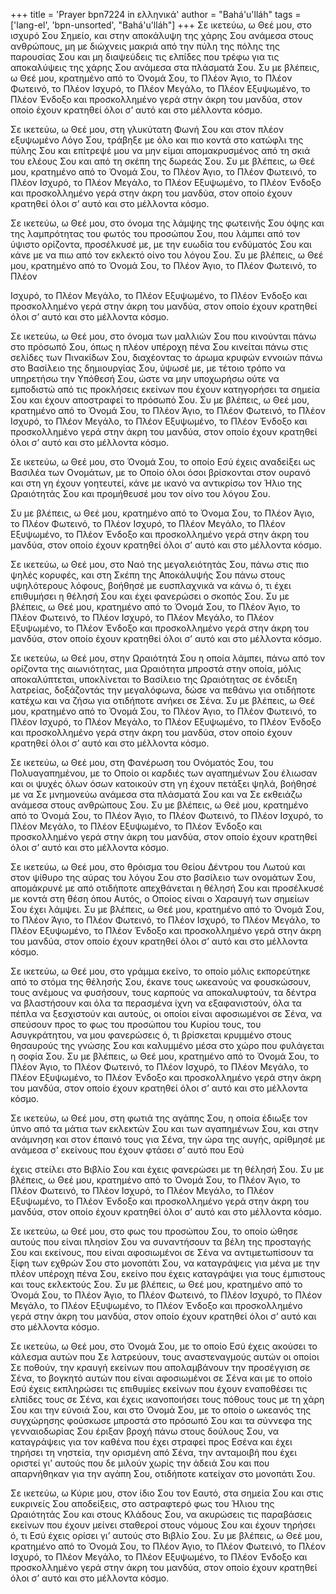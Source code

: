+++
title = 'Prayer bpn7224 in ελληνικά'
author = "Bahá'u'lláh"
tags = ['lang-el', 'bpn-unsorted', "Bahá'u'lláh"]
+++
Σε ικετεύω, ω Θεέ µου, στο ισχυρό Σου Σηµείο, και στην αποκάλυψη της χάρης Σου ανάµεσα στους ανθρώπους, µη µε διώχνεις µακριά από την πύλη της πόλης της παρουσίας Σου και µη διαψεύδεις τις ελπίδες που τρέφω για τις αποκαλύψεις της χάρης Σου ανάµεσα στα πλάσµατά Σου. Συ µε βλέπεις, ω Θεέ µου, κρατηµένο από το Όνοµά Σου, το Πλέον Άγιο, το Πλέον Φωτεινό, το Πλέον Ισχυρό, το Πλέον Μεγάλο, το Πλέον Εξυψωµένο, το Πλέον Ένδοξο και προσκολληµένο γερά στην άκρη του µανδύα, στον οποίο έχουν κρατηθεί όλοι σ’ αυτό και στο µέλλοντα κόσµο.

Σε ικετεύω, ω Θεέ µου, στη γλυκύτατη Φωνή Σου και στον πλέον εξυψωµένο Λόγο Σου, τράβηξε µε όλο και πιο κοντά στο κατώφλι της πύλης Σου και επίτρεψέ µου να µην είµαι αποµακρυσµένος από τη σκιά του ελέους Σου και από τη σκέπη της δωρεάς Σου. Συ µε βλέπεις, ω Θεέ µου, κρατηµένο από το Όνοµά Σου, το Πλέον Άγιο, το Πλέον Φωτεινό, το Πλέον Ισχυρό, το Πλέον Μεγάλο, το Πλέον Εξυψωµένο, το Πλέον Ένδοξο και προσκολληµένο γερά στην άκρη του µανδύα, στον οποίο έχουν κρατηθεί όλοι σ’ αυτό και στο µέλλοντα κόσµο.

Σε ικετεύω, ω Θεέ µου, στο όνοµα της λάµψης της φωτεινής Σου όψης και της λαµπρότητας του φωτός του προσώπου Σου, που λάµπει από τον ύψιστο ορίζοντα, προσέλκυσέ µε, µε την ευωδία του ενδύµατός Σου και κάνε µε να πιω από τον εκλεκτό οίνο του λόγου Σου. Συ µε βλέπεις, ω Θεέ µου, κρατηµένο από το Όνοµά Σου, το Πλέον Άγιο, το Πλέον Φωτεινό, το Πλέον

Ισχυρό, το Πλέον Μεγάλο, το Πλέον Εξυψωµένο, το Πλέον Ένδοξο και προσκολληµένο γερά στην άκρη του µανδύα, στον οποίο έχουν κρατηθεί όλοι σ’ αυτό και στο µέλλοντα κόσµο.

Σε ικετεύω, ω Θεέ µου, στο όνοµα των µαλλιών Σου που κινούνται πάνω στο πρόσωπό Σου, όπως η πλέον υπέροχη πένα Σου κινείται πάνω στις σελίδες των Πινακίδων Σου, διαχέοντας το άρωµα κρυφών εννοιών πάνω στο Βασίλειο της δηµιουργίας Σου, ύψωσέ µε, µε τέτοιο τρόπο να υπηρετήσω την Υπόθεσή Σου, ώστε να µην υποχωρήσω ούτε να εµποδιστώ από τις προκλήσεις εκείνων που έχουν κατηγορήσει τα σηµεία Σου και έχουν αποστραφεί το πρόσωπό Σου. Συ µε βλέπεις, ω Θεέ µου, κρατηµένο από το Όνοµά Σου, το Πλέον Άγιο, το Πλέον Φωτεινό, το Πλέον Ισχυρό, το Πλέον Μεγάλο, το Πλέον Εξυψωµένο, το Πλέον Ένδοξο και προσκολληµένο γερά στην άκρη του µανδύα, στον οποίο έχουν κρατηθεί όλοι σ’ αυτό και στο µέλλοντα κόσµο.

Σε ικετεύω, ω Θεέ µου, στο Όνοµά Σου, το οποίο Εσύ έχεις αναδείξει ως Βασιλέα των Ονοµάτων, µε το Οποίο όλοι όσοι βρίσκονται στον ουρανό και στη γη έχουν γοητευτεί, κάνε µε ικανό να αντικρίσω τον Ήλιο της Ωραιότητάς Σου και προµήθευσέ µου τον οίνο του λόγου Σου.

Συ µε βλέπεις, ω Θεέ µου, κρατηµένο από το Όνοµα Σου, το Πλέον Άγιο, το Πλέον Φωτεινό, το Πλέον Ισχυρό, το Πλέον Μεγάλο, το Πλέον Εξυψωµένο, το Πλέον Ένδοξο και προσκολληµένο γερά στην άκρη του µανδύα, στον οποίο έχουν κρατηθεί όλοι σ’ αυτό και στο µέλλοντα κόσµο.

Σε ικετεύω, ω Θεέ µου, στο Ναό της µεγαλειότητάς Σου, πάνω στις πιο ψηλές κορυφές, και στη Σκέπη της Αποκάλυψής Σου πάνω στους υψηλότερους λόφους, βοήθησέ µε ευσπλαχνικά να κάνω ό, τι έχει επιθυµήσει η θέλησή Σου και έχει φανερώσει ο σκοπός Σου. Συ µε βλέπεις, ω Θεέ µου, κρατηµένο από το Όνοµά Σου, το Πλέον Άγιο, το Πλέον Φωτεινό, το Πλέον Ισχυρό, το Πλέον Μεγάλο, το Πλέον Εξυψωµένο, το Πλέον Ένδοξο και προσκολληµένο γερά στην άκρη του µανδύα, στον οποίο έχουν κρατηθεί όλοι σ’ αυτό και στο µέλλοντα κόσµο.

Σε ικετεύω, ω Θεέ µου, στην Ωραιότητά Σου η οποία λάµπει, πάνω από τον ορίζοντα της αιωνιότητας, µια Ωραιότητα µπροστά στην οποία, µόλις αποκαλύπτεται, υποκλίνεται το Βασίλειο της Ωραιότητας σε ένδειξη λατρείας, δοξάζοντάς την µεγαλόφωνα, δώσε να πεθάνω για οτιδήποτε κατέχω και να ζήσω για οτιδήποτε ανήκει σε Σένα. Συ µε βλέπεις, ω Θεέ µου, κρατηµένο από το Όνοµά Σου, το Πλέον Άγιο, το Πλέον Φωτεινό, το Πλέον Ισχυρό, το Πλέον Μεγάλο, το Πλέον Εξυψωµένο, το Πλέον Ένδοξο και προσκολληµένο γερά στην άκρη του µανδύα, στον οποίο έχουν κρατηθεί όλοι σ’ αυτό και στο µέλλοντα κόσµο.

Σε ικετεύω, ω Θεέ µου, στη Φανέρωση του Ονόµατός Σου, του Πολυαγαπηµένου, µε το Οποίο οι καρδιές των αγαπηµένων Σου έλιωσαν και οι ψυχές όλων όσων κατοικούν στη γη έχουν πετάξει ψηλά, βοήθησέ µε να Σε µνηµονεύω ανάµεσα στα πλάσµατά Σου και να Σε εκθειάζω ανάµεσα στους ανθρώπους Σου. Συ µε βλέπεις, ω Θεέ µου, κρατηµένο από το Όνοµά Σου, το Πλέον Άγιο, το Πλέον Φωτεινό, το Πλέον Ισχυρό, το Πλέον Μεγάλο, το Πλέον Εξυψωµένο, το Πλέον Ένδοξο και προσκολληµένο γερά στην άκρη του µανδύα, στον οποίο έχουν κρατηθεί όλοι σ’ αυτό και στο µέλλοντα κόσµο.

Σε ικετεύω, ω Θεέ µου, στο θρόισµα του Θείου ∆έντρου του Λωτού και στον ψίθυρο της αύρας του λόγου Σου στο βασίλειο των ονοµάτων Σου, αποµάκρυνέ µε από οτιδήποτε απεχθάνεται η θέλησή Σου και προσέλκυσέ µε κοντά στη θέση όπου Αυτός, ο Οποίος είναι ο Χαραυγή των σηµείων Σου έχει λάµψει. Συ µε βλέπεις, ω Θεέ µου, κρατηµένο από το Όνοµά Σου, το Πλέον Άγιο, το Πλέον Φωτεινό, το Πλέον Ισχυρό, το Πλέον Μεγάλο, το Πλέον Εξυψωµένο, το Πλέον Ένδοξο και προσκολληµένο γερά στην άκρη του µανδύα, στον οποίο έχουν κρατηθεί όλοι σ’ αυτό και στο µέλλοντα κόσµο.

Σε ικετεύω, ω Θεέ µου, στο γράµµα εκείνο, το οποίο µόλις εκπορεύτηκε από το στόµα της θέλησής Σου, έκανε τους ωκεανούς να φουσκώσουν, τους ανέµους να φυσήσουν, τους καρπούς να αποκαλυφτούν, τα δέντρα να βλαστήσουν και όλα τα περασµένα ίχνη να εξαφανιστούν, όλα τα πέπλα να ξεσχιστούν και αυτούς, οι οποίοι είναι αφοσιωµένοι σε Σένα, να σπεύσουν προς το φως του προσώπου του Κυρίου τους, του Ασυγκράτητου, να µου φανερώσεις ό, τι βρίσκεται κρυµµένο στους θησαυρούς της γνώσης Σου και καλυµµένο µέσα στο χώρο που φυλάγεται η σοφία Σου. Συ µε βλέπεις, ω Θεέ µου, κρατηµένο από το Όνοµά Σου, το Πλέον Άγιο, το Πλέον Φωτεινό, το Πλέον Ισχυρό, το Πλέον Μεγάλο, το Πλέον Εξυψωµένο, το Πλέον Ένδοξο και προσκολληµένο γερά στην άκρη του µανδύα, στον οποίο έχουν κρατηθεί όλοι σ’ αυτό και στο µέλλοντα κόσµο.

Σε ικετεύω, ω Θεέ µου, στη φωτιά της αγάπης Σου, η οποία έδιωξε τον ύπνο από τα µάτια των εκλεκτών Σου και των αγαπηµένων Σου, και στην ανάµνηση και στον έπαινό τους για Σένα, την ώρα της αυγής, αρίθµησέ µε ανάµεσα σ’ εκείνους που έχουν φτάσει σ’ αυτό που Εσύ

έχεις στείλει στο Βιβλίο Σου και έχεις φανερώσει µε τη θέλησή Σου. Συ µε βλέπεις, ω Θεέ µου, κρατηµένο από το Όνοµά Σου, το Πλέον Άγιο, το Πλέον Φωτεινό, το Πλέον Ισχυρό, το Πλέον Μεγάλο, το Πλέον Εξυψωµένο, το Πλέον Ένδοξο και προσκολληµένο γερά στην άκρη του µανδύα, στον οποίο έχουν κρατηθεί όλοι σ’ αυτό και στο µέλλοντα κόσµο.

Σε ικετεύω, ω Θεέ µου, στο φως του προσώπου Σου, το οποίο ώθησε αυτούς που είναι πλησίον Σου να συναντήσουν τα βέλη της προσταγής Σου και εκείνους, που είναι αφοσιωµένοι σε Σένα να αντιµετωπίσουν τα ξίφη των εχθρών Σου στο µονοπάτι Σου, να καταγράψεις για µένα µε την πλέον υπέροχη πένα Σου, εκείνο που έχεις καταγράψει για τους έµπιστους και τους εκλεκτούς Σου. Συ µε βλέπεις, ω Θεέ µου, κρατηµένο από το Όνοµά Σου, το Πλέον Άγιο, το Πλέον Φωτεινό, το Πλέον Ισχυρό, το Πλέον Μεγάλο, το Πλέον Εξυψωµένο, το Πλέον Ένδοξο και προσκολληµένο γερά στην άκρη του µανδύα, στον οποίο έχουν κρατηθεί όλοι σ’ αυτό και στο µέλλοντα κόσµο.

Σε ικετεύω, ω Θεέ µου, στο Όνοµά Σου, µε το οποίο Εσύ έχεις ακούσει το κάλεσµα αυτών που Σε λατρεύουν, τους αναστεναγµούς αυτών οι οποίοι Σε ποθούν, την κραυγή εκείνων που απολαµβάνουν την προσέγγιση σε Σένα, το βογκητό αυτών που είναι αφοσιωµένοι σε Σένα και µε το οποίο Εσύ έχεις εκπληρώσει τις επιθυµίες εκείνων που έχουν εναποθέσει τις ελπίδες τους σε Σένα, και έχεις ικανοποιήσει τους πόθους τους µε τη χάρη Σου και την εύνοιά Σου, και στο Όνοµά Σου, µε το οποίο ο ωκεανός της συγχώρησης φούσκωσε µπροστά στο πρόσωπό Σου και τα σύννεφα της γενναιοδωρίας Σου έριξαν βροχή πάνω στους δούλους Σου, να καταγράψεις για τον καθένα που έχει στραφεί προς Εσένα και έχει τηρήσει τη νηστεία, την ορισµένη από Σένα, την ανταµοιβή που έχει οριστεί γι’ αυτούς που δε µιλούν χωρίς την άδειά Σου και που απαρνήθηκαν για την αγάπη Σου, οτιδήποτε κατείχαν στο µονοπάτι Σου.

Σε ικετεύω, ω Κύριε µου, στον ίδιο Σου τον Εαυτό, στα σηµεία Σου και στις ευκρινείς Σου αποδείξεις, στο αστραφτερό φως του Ήλιου της Ωραιότητάς Σου και στους Κλάδους Σου, να ακυρώσεις τις παραβάσεις εκείνων που έχουν µείνει σταθεροί στους νόµους Σου και έχουν τηρήσει ό, τι Εσύ έχεις ορίσει γι’ αυτούς στο Βιβλίο Σου. Συ µε βλέπεις, ω Θεέ µου, κρατηµένο από το Όνοµά Σου, το Πλέον Άγιο, το Πλέον Φωτεινό, το Πλέον Ισχυρό, το Πλέον Μεγάλο, το Πλέον Εξυψωµένο, το Πλέον Ένδοξο και προσκολληµένο γερά στην άκρη του µανδύα, στον οποίο έχουν κρατηθεί όλοι σ’ αυτό και στο µέλλοντα κόσµο.
